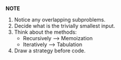 **NOTE**

1. Notice any overlapping subproblems.
2. Decide what is the trivially smallest input.
3. Think about the methods:
    + Recursively --> Memoization
    + Iteratively --> Tabulation
4. Draw a strategy before code.